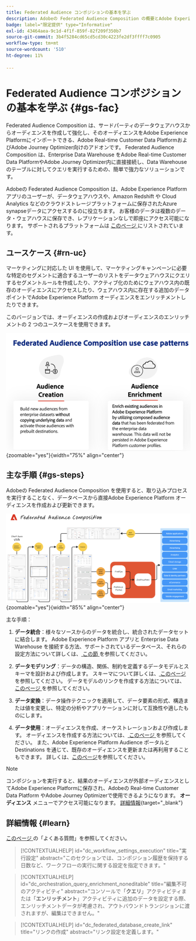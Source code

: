 ```yaml
---
title: Federated Audience コンポジションの基本を学ぶ
description: Adobeの Federated Audience Composition の概要とAdobe Experience Platformでの使用方法を説明します
badge: label="限定提供" type="Informative"
exl-id: 43464aea-9c1d-4f1f-859f-82f209f350b7
source-git-commit: 3b4f5284cd65cd5cd30c4223fe2df3ffff7c0905
workflow-type: tm+mt
source-wordcount: '510'
ht-degree: 11%

---
```


# Federated Audience コンポジションの基本を学ぶ {#gs-fac}

Federated Audience Composition は、サードパーティのデータウェアハウスからオーディエンスを作成して強化し、そのオーディエンスをAdobe Experience Platformにインポートできる、Adobe Real-time Customer Data PlatformおよびAdobe Journey Optimizer向けのアドオンです。 Federated Audience Composition は、Enterprise Data Warehouse をAdobe Real-time Customer Data PlatformやAdobe Journey Optimizer内に直接接続し、Data Warehouse のテーブルに対してクエリを実行するための、簡単で強力なソリューションです。

Adobeの Federated Audience Composition は、Adobe Experience Platform アプリのユーザーが、データウェアハウスや、Amazon Redshift や Cloud Analytics などのクラウドストレージプラットフォームに保存されたAzure synapseデータにアクセスするのに役立ちます。 お客様のデータは複数のデータ・ウェアハウスに保存でき、レプリケーションなしで即座にアクセス可能になります。 サポートされるプラットフォームは [ このページ ](../connections/federated-db.md#supported-db) にリストされています。

## ユースケース {#rn-uc}

マーケティングに対応した UI を使用して、マーケティングキャンペーンに必要な特定のセグメントに適合するユーザーのリストをデータウェアハウスにクエリするセグメントルールを作成したり、アクティブ化のためにウェアハウス内の既存のオーディエンスにアクセスしたり、ウェアハウス内に存在する追加のデータポイントでAdobe Experience Platform オーディエンスをエンリッチメントしたりできます。

このバージョンでは、オーディエンスの作成およびオーディエンスのエンリッチメントの 2 つのユースケースを使用できます。

![ 図 ](assets/fac-use-cases.png){zoomable="yes"}{width="75%" align="center"}

## 主な手順 {#gs-steps}

Adobeの Federated Audience Composition を使用すると、取り込みプロセスを実行することなく、データベースから直接Adobe Experience Platform オーディエンスを作成および更新できます。

![ 図 ](assets/steps-diagram.png){zoomable="yes"}{width="85%" align="center"}

主な手順：

1. **データ統合**：様々なソースからのデータを統合し、統合されたデータセットに結合します。 Adobe Experience Platform アプリと Enterprise Data Warehouse を接続する方法、サポートされているデータベース、それらの設定方法について詳しくは、[ この節 ](../connections/federated-db.md) を参照してください。

2. **データモデリング**：データの構造、関係、制約を定義するデータモデルとスキーマを設計および作成します。 スキーマについて詳しくは、[ このページ ](../customer/schemas.md) を参照してください。 データモデルのリンクを作成する方法については、[ このページ ](../data-management/gs-models.md) を参照してください。

3. **データ変換**：データ操作テクニックを適用して、データ要素の形式、構造または値を変更し、特定の分析やアプリケーションに対して互換性や適したものにします。

4. **データ使用**：オーディエンスを作成、オーケストレーションおよび作成します。 オーディエンスを作成する方法については、[ このページ ](../compositions/gs-compositions.md) を参照してください。 また、Adobe Experience Platform Audience ポータルと Destinations を通じて、既存のオーディエンスを更新または再利用することもできます。 詳しくは、[このページ](../connections/destinations.md)を参照してください。


>[!NOTE]
>
>コンポジションを実行すると、結果のオーディエンスが外部オーディエンスとしてAdobe Experience Platformに保存され、Adobeの Real-time Customer Data Platform やAdobe Journey Optimizerで使用できるようになります。 **オーディエンス** メニューでアクセス可能になります。 [詳細情報](https://experienceleague.adobe.com/en/docs/experience-platform/segmentation/ui/audience-portal){target="_blank"}
>



## 詳細情報 {#learn}

<!-- Workflow + Workflow activities-->

[ このページ ](faq.md) の「よくある質問」を参照してください。

>[!CONTEXTUALHELP]
>id="dc_workflow_settings_execution"
>title="実行設定"
>abstract="このセクションでは、コンポジション履歴を保持する日数など、ワークフローの実行に関する設定を指定できます。"




>[!CONTEXTUALHELP]
>id="dc_orchestration_query_enrichment_noneditable"
>title="編集不可のアクティビティ"
>abstract="コンソールで「**クエリ**」アクティビティまたは「**エンリッチメント**」アクティビティに追加のデータを設定する際、エンリッチメントデータが考慮され、アウトバウンドトランジションに渡されますが、編集はできません。"

<!-- Create a link -->

>[!CONTEXTUALHELP]
>id="dc_federated_database_create_link"
>title="リンクの作成"
>abstract="リンク設定を定義します。"
